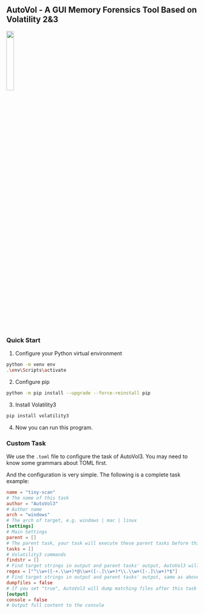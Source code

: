 ## AutoVol - A GUI Memory Forensics Tool Based on Volatility 2&3
<img src=https://raw.githubusercontent.com/hermit403/AutoVol3/refs/heads/master/icon.png width="20%">

### Quick Start

1. Configure your Python virtual environment

```bash
python -m venv env
.\env\Scripts\activate
```

2. Configure pip

```bash
python -m pip install --upgrade --force-reinstall pip
```

3. Install Volatility3

```bash
pip install volatility3
```

4. Now you can run this program.

### Custom Task

We use the `.toml` file to configure the task of AutoVol3. You may need to know some grammars about TOML first.

And the configuration is very simple. The following is a complete task example:

```toml
name = "tiny-scan"
# The name of this task
author = "AutoVol3"
# Author name
arch = "windows"
# The arch of target, e.g. windows | mac | linux
[settings]
# Main Settings
parent = []
# The parent task, your task will execute these parent tasks before this task
tasks = []
# Volatility3 commands
findstr = []
# Find target strings in output and parent tasks' output, AutoVol3 will try to find these strings and save them in the end of output file
regex = ["^\\w+([-+.\\w+)*@\\w+([-.]\\w+)*\\.\\w+([-.]\\w+)*$"]
# Find target strings in output and parent tasks' output, same as above, but use regex
dumpfiles = false
# If you set "true", AutoVol3 will dump matching files after this task
[output]
console = false
# Output full content to the console
```
